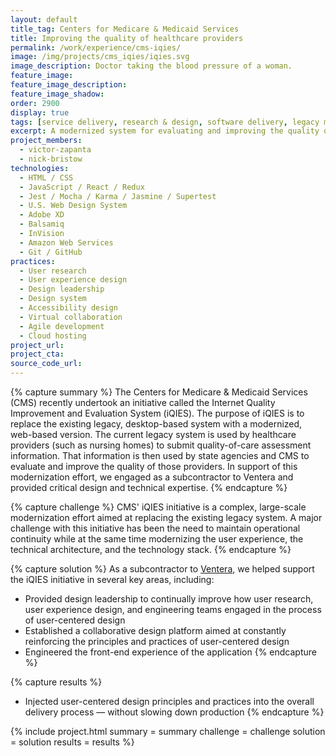 ```yaml
---
layout: default
title_tag: Centers for Medicare & Medicaid Services
title: Improving the quality of healthcare providers
permalink: /work/experience/cms-iqies/
image: /img/projects/cms_iqies/iqies.svg
image_description: Doctor taking the blood pressure of a woman.
feature_image:
feature_image_description:
feature_image_shadow:
order: 2900
display: true
tags: [service delivery, research & design, software delivery, legacy modernization, healthcare, victor zapanta, nick bristow]
excerpt: A modernized system for evaluating and improving the quality of healthcare providers across the nation.
project_members:
  - victor-zapanta
  - nick-bristow
technologies:
  - HTML / CSS
  - JavaScript / React / Redux
  - Jest / Mocha / Karma / Jasmine / Supertest
  - U.S. Web Design System
  - Adobe XD
  - Balsamiq
  - InVision
  - Amazon Web Services
  - Git / GitHub
practices:
  - User research
  - User experience design
  - Design leadership
  - Design system
  - Accessibility design
  - Virtual collaboration
  - Agile development
  - Cloud hosting
project_url:
project_cta:
source_code_url:
---
```


{% capture summary %}
The Centers for Medicare & Medicaid Services (CMS) recently undertook an initiative
called the Internet Quality Improvement and Evaluation System (iQIES). The purpose of
iQIES is to replace the existing legacy, desktop-based system with a modernized,
web-based version. The current legacy system is used by healthcare providers
(such as nursing homes) to submit quality-of-care assessment information.
That information is then used by state agencies and CMS to evaluate and improve
the quality of those providers. In support of this modernization effort, we engaged
as a subcontractor to Ventera and provided critical design and technical expertise.
{% endcapture %}

{% capture challenge %}
CMS' iQIES initiative is a complex, large-scale modernization effort aimed at
replacing the existing legacy system. A major challenge with this initiative
has been the need to maintain operational continuity while at the same time
modernizing the user experience, the technical architecture, and the technology stack.
{% endcapture %}

{% capture solution %}
As a subcontractor to [Ventera](https://ventera.com/), we helped support the iQIES
initiative in several key areas, including:

- Provided design leadership to continually improve how user research, user
  experience design, and engineering teams engaged in the process of
  user-centered design
- Established a collaborative design platform aimed at constantly reinforcing the
  principles and practices of user-centered design
- Engineered the front-end experience of the application
{% endcapture %}

{% capture results %}
- Injected user-centered design principles and practices into the overall delivery
  process — without slowing down production
{% endcapture %}

{% include project.html
  summary = summary
  challenge = challenge
  solution = solution
  results = results
%}
